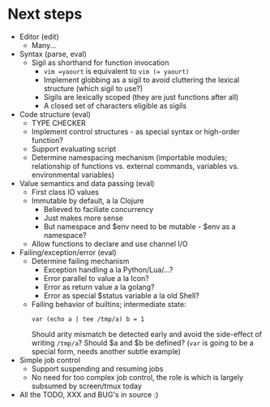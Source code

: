 # Next steps

* Editor (edit)
     - Many...
* Syntax (parse, eval)
    - Sigil as shorthand for function invocation
        + `vim =yaourt` is equivalent to `vim (= yaourt)`
        + Implement globbing as a sigil to avoid cluttering the lexical
          structure (which sigil to use?)
        + Sigils are lexically scoped (they are just functions after all)
        + A closed set of characters eligible as sigils
* Code structure (eval)
    - TYPE CHECKER
    - Implement control structures - as special syntax or high-order function?
    - Support evaluating script
    - Determine namespacing mechanism (importable modules; relationship of
      functions vs. external commands, variables vs. environmental variables)
* Value semantics and data passing (eval)
    - First class IO values
    - Immutable by default, a la Clojure
        + Believed to faciliate concurrency
        + Just makes more sense
        + But namespace and $env need to be mutable - $env as a namespace?
    - Allow functions to declare and use channel I/O
* Failing/exception/error (eval)
    - Determine failing mechanism
        + Exception handling a la Python/Lua/...?
        + Error parallel to value a la Icon?
        + Error as return value a la golang?
        + Error as special $status variable a la old Shell?
    - Failing behavior of builtins; intermediate state:
        ```
        var (echo a | tee /tmp/a) b = 1
        ```
      Should arity mismatch be detected early and avoid the side-effect of
      writing `/tmp/a`? Should $a and $b be defined?
      (`var` is going to be a special form, needs another subtle example)
* Simple job control
    - Support suspending and resuming jobs
    - No need for too complex job control, the role is which is largely
      subsumed by screen/tmux today
* All the TODO, XXX and BUG's in source :)
